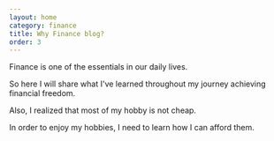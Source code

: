 ```yaml
---
layout: home
category: finance
title: Why Finance blog?
order: 3
---
```


Finance is one of the essentials in our daily lives.

So here I will share what I've learned throughout my journey achieving financial freedom.

Also, I realized that most of my hobby is not cheap.

In order to enjoy my hobbies, I need to learn how I can afford them.